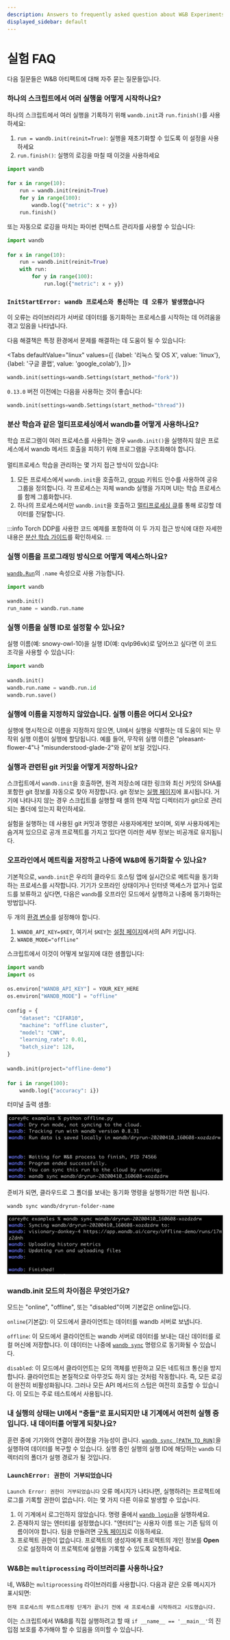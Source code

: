 ```yaml
---
description: Answers to frequently asked question about W&B Experiments.
displayed_sidebar: default
---
```


# 실험 FAQ

<head>
  <title>실험에 관한 자주 묻는 질문</title>
</head>

다음 질문들은 W&B 아티팩트에 대해 자주 묻는 질문들입니다.

### 하나의 스크립트에서 여러 실행을 어떻게 시작하나요?

하나의 스크립트에서 여러 실행을 기록하기 위해 `wandb.init`과 `run.finish()`를 사용하세요:

1. `run = wandb.init(reinit=True)`: 실행을 재초기화할 수 있도록 이 설정을 사용하세요
2. `run.finish()`: 실행의 로깅을 마칠 때 이것을 사용하세요

```python
import wandb

for x in range(10):
    run = wandb.init(reinit=True)
    for y in range(100):
        wandb.log({"metric": x + y})
    run.finish()
```

또는 자동으로 로깅을 마치는 파이썬 컨텍스트 관리자를 사용할 수 있습니다:

```python
import wandb

for x in range(10):
    run = wandb.init(reinit=True)
    with run:
        for y in range(100):
            run.log({"metric": x + y})
```

### `InitStartError: wandb 프로세스와 통신하는 데 오류가 발생했습니다` <a href="#init-start-error" id="init-start-error"></a>

이 오류는 라이브러리가 서버로 데이터를 동기화하는 프로세스를 시작하는 데 어려움을 겪고 있음을 나타냅니다.

다음 해결책은 특정 환경에서 문제를 해결하는 데 도움이 될 수 있습니다:

<Tabs
  defaultValue="linux"
  values={[
    {label: '리눅스 및 OS X', value: 'linux'},
    {label: '구글 콜랩', value: 'google_colab'},
  ]}>
  <TabItem value="linux">

```python
wandb.init(settings=wandb.Settings(start_method="fork"))
```
</TabItem>
  <TabItem value="google_colab">

`0.13.0` 버전 이전에는 다음을 사용하는 것이 좋습니다:

```python
wandb.init(settings=wandb.Settings(start_method="thread"))
```
  </TabItem>
</Tabs>

### 분산 학습과 같은 멀티프로세싱에서 wandb를 어떻게 사용하나요?

학습 프로그램이 여러 프로세스를 사용하는 경우 `wandb.init()`을 실행하지 않은 프로세스에서 wandb 메서드 호출을 피하기 위해 프로그램을 구조화해야 합니다.\
\
멀티프로세스 학습을 관리하는 몇 가지 접근 방식이 있습니다:

1. 모든 프로세스에서 `wandb.init`을 호출하고, [group](../runs/grouping.md) 키워드 인수를 사용하여 공유 그룹을 정의합니다. 각 프로세스는 자체 wandb 실행을 가지며 UI는 학습 프로세스를 함께 그룹화합니다.
2. 하나의 프로세스에서만 `wandb.init`을 호출하고 [멀티프로세싱 큐](https://docs.python.org/3/library/multiprocessing.html#exchanging-objects-between-processes)를 통해 로깅할 데이터를 전달합니다.

:::info
Torch DDP를 사용한 코드 예제를 포함하여 이 두 가지 접근 방식에 대한 자세한 내용은 [분산 학습 가이드](./log/distributed-training.md)를 확인하세요.
:::

### 실행 이름을 프로그래밍 방식으로 어떻게 액세스하나요?

[`wandb.Run`](../../ref/python/run.md)의 `.name` 속성으로 사용 가능합니다.

```python
import wandb

wandb.init()
run_name = wandb.run.name
```

### 실행 이름을 실행 ID로 설정할 수 있나요?

실행 이름(예: snowy-owl-10)을 실행 ID(예: qvlp96vk)로 덮어쓰고 싶다면 이 코드 조각을 사용할 수 있습니다:

```python
import wandb

wandb.init()
wandb.run.name = wandb.run.id
wandb.run.save()
```

### 실행에 이름을 지정하지 않았습니다. 실행 이름은 어디서 오나요?

실행에 명시적으로 이름을 지정하지 않으면, UI에서 실행을 식별하는 데 도움이 되는 무작위 실행 이름이 실행에 할당됩니다. 예를 들어, 무작위 실행 이름은 "pleasant-flower-4"나 "misunderstood-glade-2"와 같이 보일 것입니다.

### 실행과 관련된 git 커밋을 어떻게 저장하나요?

스크립트에서 `wandb.init`을 호출하면, 원격 저장소에 대한 링크와 최신 커밋의 SHA를 포함한 git 정보를 자동으로 찾아 저장합니다. git 정보는 [실행 페이지](../app/pages/run-page.md)에 표시됩니다. 거기에 나타나지 않는 경우 스크립트를 실행할 때 셸의 현재 작업 디렉터리가 git으로 관리되는 폴더에 있는지 확인하세요.

실험을 실행하는 데 사용된 git 커밋과 명령은 사용자에게만 보이며, 외부 사용자에게는 숨겨져 있으므로 공개 프로젝트를 가지고 있다면 이러한 세부 정보는 비공개로 유지됩니다.

### 오프라인에서 메트릭을 저장하고 나중에 W&B에 동기화할 수 있나요?

기본적으로, `wandb.init`은 우리의 클라우드 호스팅 앱에 실시간으로 메트릭을 동기화하는 프로세스를 시작합니다. 기기가 오프라인 상태이거나 인터넷 액세스가 없거나 업로드를 보류하고 싶다면, 다음은 `wandb`를 오프라인 모드에서 실행하고 나중에 동기화하는 방법입니다.

두 개의 [환경 변수](./environment-variables.md)를 설정해야 합니다.

1. `WANDB_API_KEY=$KEY`, 여기서 `$KEY`는 [설정 페이지](https://app.wandb.ai/settings)에서의 API 키입니다.
2. `WANDB_MODE="offline"`

스크립트에서 이것이 어떻게 보일지에 대한 샘플입니다:

```python
import wandb
import os

os.environ["WANDB_API_KEY"] = YOUR_KEY_HERE
os.environ["WANDB_MODE"] = "offline"

config = {
    "dataset": "CIFAR10",
    "machine": "offline cluster",
    "model": "CNN",
    "learning_rate": 0.01,
    "batch_size": 128,
}

wandb.init(project="offline-demo")

for i in range(100):
    wandb.log({"accuracy": i})
```

터미널 출력 샘플:

![](/images/experiments/sample_terminal_output.png)

준비가 되면, 클라우드로 그 폴더를 보내는 동기화 명령을 실행하기만 하면 됩니다.

```shell
wandb sync wandb/dryrun-folder-name
```

![](/images/experiments/sample_terminal_output_cloud.png)

### wandb.init 모드의 차이점은 무엇인가요?

모드는 "online", "offline", 또는 "disabled"이며 기본값은 online입니다.

`online`(기본값): 이 모드에서 클라이언트는 데이터를 wandb 서버로 보냅니다.

`offline`: 이 모드에서 클라이언트는 wandb 서버로 데이터를 보내는 대신 데이터를 로컬 머신에 저장합니다. 이 데이터는 나중에 [`wandb sync`](../../ref/cli/wandb-sync.md) 명령으로 동기화될 수 있습니다.

`disabled`: 이 모드에서 클라이언트는 모의 객체를 반환하고 모든 네트워크 통신을 방지합니다. 클라이언트는 본질적으로 아무것도 하지 않는 것처럼 작동합니다. 즉, 모든 로깅이 완전히 비활성화됩니다. 그러나 모든 API 메서드의 스텁은 여전히 호출할 수 있습니다. 이 모드는 주로 테스트에서 사용됩니다.

### 내 실행의 상태는 UI에서 "충돌"로 표시되지만 내 기계에서 여전히 실행 중입니다. 내 데이터를 어떻게 되찾나요?

훈련 중에 기기와의 연결이 끊어졌을 가능성이 큽니다. [`wandb sync [PATH_TO_RUN]`](../../ref/cli/wandb-sync.md)을 실행하여 데이터를 복구할 수 있습니다. 실행 중인 실행의 실행 ID에 해당하는 `wandb` 디렉터리의 폴더가 실행 경로가 될 것입니다.

### `LaunchError: 권한이 거부되었습니다`

`Launch Error: 권한이 거부되었습니다` 오류 메시지가 나타나면, 실행하려는 프로젝트에 로그를 기록할 권한이 없습니다. 이는 몇 가지 다른 이유로 발생할 수 있습니다.

1. 이 기계에서 로그인하지 않았습니다. 명령 줄에서 [`wandb login`](../../ref/cli/wandb-login.md)을 실행하세요.
2. 존재하지 않는 엔터티를 설정했습니다. "엔터티"는 사용자 이름 또는 기존 팀의 이름이어야 합니다. 팀을 만들려면 [구독 페이지](https://app.wandb.ai/billing)로 이동하세요.
3. 프로젝트 권한이 없습니다. 프로젝트의 생성자에게 프로젝트의 개인 정보를 **Open**으로 설정하여 이 프로젝트에 실행을 기록할 수 있도록 요청하세요.

### W&B는 `multiprocessing` 라이브러리를 사용하나요?

네, W&B는 `multiprocessing` 라이브러리를 사용합니다. 다음과 같은 오류 메시지가 표시되면:

```
현재 프로세스의 부트스트래핑 단계가 끝나기 전에 새 프로세스를 시작하려고 시도했습니다.
```

이는 스크립트에서 W&B를 직접 실행하려고 할 때 `if __name__ == '__main__'`의 진입점 보호를 추가해야 할 수 있음을 의미할 수 있습니다.